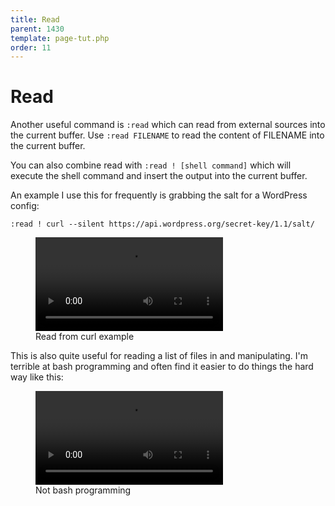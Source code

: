 ```yaml
---
title: Read
parent: 1430
template: page-tut.php
order: 11
---
```


# Read

Another useful command is `:read` which can read from external sources into the current buffer. Use `:read FILENAME` to read the content of FILENAME into the current buffer.



You can also combine read with `:read ! [shell command]` which will execute the shell command and insert the output into the current buffer.



An example I use this for frequently is grabbing the salt for a WordPress config:



`:read ! curl --silent https://api.wordpress.org/secret-key/1.1/salt/`


<!-- wp:video {"autoplay":false,"id":1334,"loop":false,"muted":false,"src":"https://mkaz.blog/wp-content/uploads/2019/03/vim-curl.mp4"} -->
<figure class="wp-block-video"><video controls src="https://mkaz.blog/wp-content/uploads/2019/03/vim-curl.mp4"></video><figcaption>Read from curl example</figcaption></figure>
<!-- /wp:video -->


This is also quite useful for reading a list of files in and manipulating. I'm terrible at bash programming and often find it easier to do things the hard way like this:


<!-- wp:video {"autoplay":false,"id":1335,"loop":false,"muted":false,"src":"https://mkaz.blog/wp-content/uploads/2019/03/vim-notbash.mp4"} -->
<figure class="wp-block-video"><video controls src="https://mkaz.blog/wp-content/uploads/2019/03/vim-notbash.mp4"></video><figcaption>Not bash programming</figcaption></figure>
<!-- /wp:video -->

